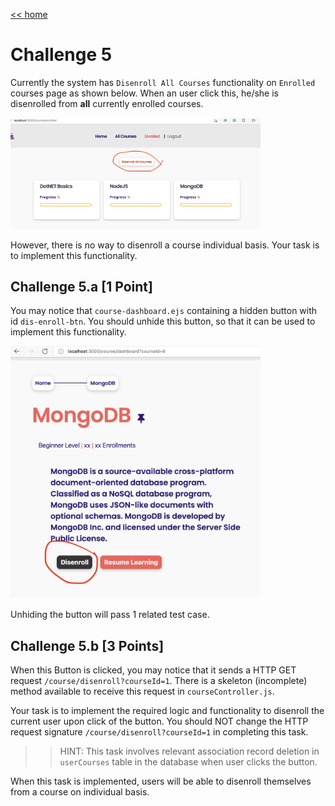 [<< home](./README.md)

# Challenge 5

Currently the system has `Disenroll All Courses` functionality on `Enrolled` courses page as shown below. When an user click this, he/she is disenrolled from **all** currently enrolled courses.

<img src="./images/5_1.png" width="400">

However, there is no way to disenroll a course individual basis. Your task is to implement this functionality.

## Challenge 5.a [1 Point]

You may notice that `course-dashboard.ejs` containing a hidden button with id `dis-enroll-btn`. You should unhide this button, so that it can be used to implement this functionality.

<img src="./images/5a1.png" width="400">

Unhiding the button will pass 1 related test case.

## Challenge 5.b [3 Points]

When this Button is clicked, you may notice that it sends a HTTP GET request `/course/disenroll?courseId=1`. There is a skeleton (incomplete) method available to receive this request in `courseController.js`.

Your task is to implement the required logic and functionality to disenroll the current user upon click of the button. You should NOT change the HTTP request signature `/course/disenroll?courseId=1` in completing this task.

>> HINT: This task involves relevant association record deletion in `userCourses` table in the database when user clicks the button.

When this task is implemented, users will be able to disenroll themselves from a course on individual basis.
